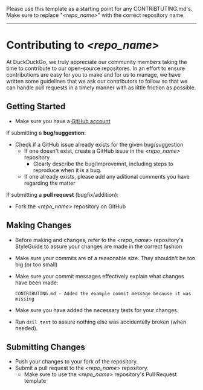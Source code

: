 Please use this template as a starting point for any CONTRIBTUTING.md's. Make sure to replace "*\<repo\_name\>*" with the correct repository name.

------

# Contributing to *\<repo\_name\>*

At DuckDuckGo, we truly appreciate our community members taking the time to contribute to our open-source repositores. In an effort to ensure contributions are easy for you to make and for us to manage, we have written some guidelines that we ask our contributors to follow so that we can handle pull requests in a timely manner with as little friction as possible.

## Getting Started

* Make sure you have a [GitHub account](https://github.com/signup/free)

If submitting a **bug/suggestion**:
* Check if a GitHub issue already exists for the given bug/suggestion
    * If one doesn't exist, create a GitHub issue in the *\<repo\_name\>* repository
        * Clearly describe the bug/improvemnt, including steps to reproduce when it is a bug.
    * If one already exists, please add any aditional comments you have regarding the matter

If submitting a **pull request** (bugfix/addition):
* Fork the *\<repo\_name\>* repository on GitHub

## Making Changes

* Before making and changes, refer to the *\<repo\_name\>* repository's StyleGuide to assure your changes are made in the correct fashion
* Make sure your commits are of a reasonable size. They shouldn't be too big (or too small)
* Make sure your commit messages effectively explain what changes have been made:

    ```
    CONTRIBUTING.md - Added the example commit message because it was missing
    ```

* Make sure you have added the necessary tests for your changes.
* Run `dzil test` to assure nothing else was accidentally broken (when needed).

## Submitting Changes

* Push your changes to your fork of the repository.
* Submit a pull request to the *\<repo\_name\>* repository.
    * Make sure to use the *\<repo\_name\>* repository's Pull Request template